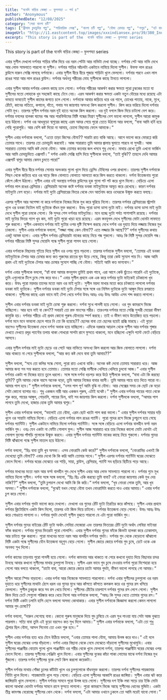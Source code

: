 ```yaml
---
title: "বনেদি বাড়ির কেচ্ছা – ফুলশয্যা – পর্ব ৪"
author: "Anonymous"
publishedDate: "12/08/2025"
category: "সেরা বাংলা চটি"
tags: ["থ্রীসাম চুদাচুদির গল্প", "পারিবারিক সেক্স", "বাংলা চটি গল্প", "বৌমা চোদার গল্প", "শশুর", "হট বাংলা চটি"]
imageUrl: "http://i1.eastcontent.top/images/xxxindiansex.pro/39/380_Indian_Velamma_64.jpg"
excerpt: "This story is part of the  বনেদি বাড়ির কেচ্ছা – ফুলশয্যা series             এবার সুশীল দেখলো দর্শনার শাড়ির ফাঁক দিয়ে ওর নরম পেটটা আর নাভিটা দেখা যাচ্ছে। দর্শনার পেট আর নাভি দেখে আর লোভ সামলাতে পারলো ন..."
---
```


This story is part of the 
বনেদি বাড়ির কেচ্ছা – ফুলশয্যা series












এবার সুশীল দেখলো দর্শনার শাড়ির ফাঁক দিয়ে ওর নরম পেটটা আর নাভিটা দেখা যাচ্ছে। দর্শনার পেট আর নাভি দেখে আর লোভ সামলাতে পারলো না সুশীল। দর্শনার শাড়ির আঁচলটা একটানে নামিয়ে দিলো সুশীল। উফফ লাল রঙের ব্লাউসে দারুন সেক্সি লাগছে দর্শনাকে। এবার সুশীল ধীরে ধীরে পূজার শাড়িটা খুলে ফেললো। দর্শনার পরনে এখন লাল রঙের সায়া আর লাল রঙের ব্লাউস। দর্শনার অর্ধনগ্ন শরীরের মোহ সুশীলকে কাছে টানতে লাগলো।


এবার সুশীল আবার দর্শনার একদম কাছে চলে গেলো। দর্শনার শরীরের আকর্ষণ করার ক্ষমতা পুরো চুম্বকের মতো যা সুশীলের মতো লোহাকে খুব সহজেই কাছে টেনে নেয়। এরম আকর্ষণ করার ক্ষমতা একটা নতুন বৌয়ের মধ্যে রয়েছে এটা ভাবতে ভাবতেই সুশীল কামের জগতে চলে গেলো। দর্শনাকে আবার জড়িয়ে ধরে ওর গালে, চোখের পাতায়, নাকে, মুখে, ঠোঁটে, কানের লতিতে, কপালে, দাঁতে, গলায় সব জায়গায় অসংখ্য কিস করলো সুশীল। কিস করে ভরিয়ে দিলো দর্শনার গোটা মুখ। তারপর সুশীল দর্শনার নরম দুই হাতে অনেক কিস করলো। ওর দুই বগলে জিভ দিয়ে চাটলো বেশ করে। দর্শমার বগলের হালকা ঘামের গন্ধ আর পারফিউমের মিষ্টি গন্ধের মিশ্রণ সুশীলের বেশ ভালো লাগলো, সুশীল আরো কামুক হয়ে উঠলো। দর্শনা ওর আধবুড়ো শ্বশুরের কাছে এরম আদর পেয়ে পুরো তেতে উঠলো আর বললো, “বাবা আমি হর্নি হয়ে গেছি পুরোপুরি। আর বেশি কষ্ট দিয়ো না আমায়, চোদো বিছানায় ফেলে আমাকে।”


সুশীল এবার দর্শনাকে বললো, “এতো তাড়া কিসের বৌমা?? সারাটা রাত বাকি আছে। আগে ভালো করে ফোরপ্লে করি তোমার সাথে। তারপর তো চোদাচুদি করবোই। আজ সারারাত তুমি আমার জ্বালায় ঘুমাতে পারবে না সুন্দরী। আজ সারারাত তোমায় আমি কষ্ট দেবো বৌমা। আজ তোমার কতবার জল খসবে শুধু দেখো। মাথায় রেখো তুমি এখনো ভার্জিন আর আমি চোদাচুদিতে এক্সপার্ট।” দর্শনা একটা সেক্সি হাসি দিয়ে সুশীলকে বললো, “তাই বুঝি?? তাহলে দেখি আমার এক্সপার্ট শ্বশুর আমায় কেমন চুদতে পারে!”


এবার সুশীল ধীরে ধীরে দর্শনার সোনার অলংকার গুলো খুলে দিয়ে ড্রেসিং টেবিলের ওপর রাখলো। তারপর সুশীল দর্শনাকে পিছন থেকে জড়িয়ে ধরে ওর ঘাড়ে জিভ বোলাতে বোলাতে আলতো করে কিস করতে থাকলো। দর্শনা উত্তেজনায় পুরো কেঁপে কেঁপে উঠলো। সুশীল এবার ওই অবস্থায় দর্শনার ব্লাউসের হুক গুলো পট পট করে খুলে দিলো। বেড়িয়ে এলো দর্শনার লাল রঙের ব্রেসিয়ার। ব্রেসিয়ারটা অনেক কষ্টে দর্শনার ডবকা মাইদুটোকে আবৃত করে রেখেছে। কারণ দর্শনার মাইদুটো বেশ বড়ো। দর্শনার মাই দুটো ব্রেসিয়ারের ভিতর থেকে যেন আর্তনাদ করে ওদেরকে উন্মুক্ত করতে বলছে।


এরপর সুশীল আর অপেক্ষা না করে দর্শনাকে নিজের দিকে মুখ করে ঘুরিয়ে নিলো। তারপর দর্শনার ব্রেসিয়ারের স্ট্রাপটা খুলে ওর ডবকা নিটোল মাই দুটোকে বাঁধন মুক্ত করলো। উফঃ পুরো ডাসা ডাসা দুটো মাই। দর্শনার ডাসা ডাসা মাই দুটো দেখে সুশীল পুরো চমকে গেলো। কি সুন্দর শেপ দর্শনার মাইদুটোর। মনে হচ্ছে দুটো পর্বত পাশাপাশি রয়েছে। দর্শনার মাই দুটোর ভিতর গ্যাপ খুব কম, মাই দুটো পুরো খাড়া হয়ে রয়েছে। এরম স্তনযুগল দেখে সুশীলের মোটা ধোনটা লাফাতে শুরু করলো। সুশীল একভাবে দর্শনার মাই দুটোর ওপর দৃষ্টি নিক্ষেপ করছে দেখে দর্শনা ওর দুহাত দিয়ে লজ্জায় নিজের মুখ ঢাকলো। সুশীল এবার দর্শনাকে বললো, “লজ্জা পাচ্ছ কেন বৌমা?? এতে লজ্জার কি আছে??” দর্শনা সুশীলের কথায় একটু আস্বস্ত হলো। এবার সুশীল দর্শনার ব্রেসিয়ারটা নাকের কাছে নিয়ে গন্ধ শুকলো। আহঃ কি মিষ্টি সুন্দর মেয়েলি গন্ধ। দর্শনার শরীরের মিষ্টি সুন্দর মেয়েলি গন্ধে সুশীল পুরো পাগল হয়ে গেলো।


এবার দর্শনাকে বিছানায় শুইয়ে দিয়ে সুশীল ওর ওপর শুয়ে পড়লো। তারপর দর্শনাকে সুশীল বললো, “তোমার এই ডবকা মাইদুটোকে টেপার আর চোষার জন্য কত পুরুষের রাতের ঘুম উড়ে গেছে, কিন্তু তারা কেউ সুযোগ পায় নি। আজ আমি প্রথম এই মাই দুটোকে টেপার আর চোষার সুযোগ পাচ্ছি গো বৌমা। সত্যিই আমি কত ভাগ্যবান।”


দর্শনা এবার সুশীলকে বললো, “হ্যাঁ বাবা আমার স্তনযুগল তুমিই প্রথম পাবে, এরা আগে কেউ ছুঁতেও পারেনি এই দুটোকে, তুমি এগুলোকে টিপে চুষে শেষ করে দাও।” এবার সুশীল প্রথমে এক এক করে দর্শনার দুটো মাইকেই চটকালো খুব করে। উফঃ পুরো ময়দার তালের মতো নরম ওর মাই দুটো। সুশীল ময়দা মাখার মতো করে চটকাতে লাগলো দর্শনার ডবকা মাই দুটোকে। সুশীল দর্শনার ডবকা মাই দুটো টেপার সঙ্গে সঙ্গে ওর নিপিল দুটোকে দুটো আঙ্গুল দিয়ে রগরাতে থাকলো। সুশীলের কাছে এরম ভাবে মাই টেপা খেয়ে দর্শনা উফঃ আহঃ ওহঃ উমঃ আউচ এসব শব্দ করতে লাগলো।


সুশীল এবার দর্শনার ডবকা মাই দুটো চোষা শুরু করলো। দর্শনা সুখে পাগলী হয়ে গেলো। ওর গুদ কামরসে ভিজে যাচ্ছিলো। আর হবে নাই বা কেন?? সবারই তো রক্ত মাংসের শরীর। তারওপর দর্শনার মতো সেক্সি সুন্দরী মেয়েরা ভীষণ কামুকি হয়। দর্শনার শরীরে এই প্রথম কোনো পুরুষ যৌনতার স্পর্শ করছে। তাই ও ভীষণ ভাবে উত্তেজিত হয়ে পড়লো। দর্শনা মনে মনে ভাবলো ছেলে পারে নি তো কি হয়েছে?? ছেলের বাবা তো ছেলের হয়েই প্রক্সি মারছে। এই বুড়ো বয়সেও সুশীলের উত্তেজনা দেখে দর্শনা অবাক হয়ে যাচ্ছিলো। এদিকে দরজার আড়াল থেকে সুশীল আর দর্শনার শৃঙ্গার দেখতে দেখতে রঘুর প্যান্টের তলায় থাকা গোখরো সাপটা রাগে ফুসতে থাকলো, মনে হচ্ছিলো এক্ষুনি প্যান্ট ফেটে বেড়িয়ে আসবে।


এবার সুশীল দর্শনার মাই দুটো ছেড়ে ওর পেটে আর নাভিতে অসংখ্য কিস করলো আর জিভ বোলাতে লাগলো। দর্শনা আর থাকতে না পেরে সুশীলকে বললো, “আর কত কষ্ট দেবে বাবা তুমি আমায়??”

সুশীল বললো, “সবে তো কলির সন্ধে সোনা, পুরো রাত এখনো বাকি। অনেক কষ্ট দেবো তোমায় সারারাত ধরে। আজ আমার জন্য সব সহ্য করতে হবে তোমায়। তোমার মতো সেক্সি মাগীকে খেলিয়ে খেলিয়ে চুদবো আজ।” এবার সুশীল দর্শনার একটা পা নিজের হাতে তুলে ধরলো। সঙ্গে সঙ্গে দর্শনা ধড়পড় করে উঠে সুশীলকে বললো, “বাবা এটা কি করছো তুমি?? তুমি আমার থেকে বয়সে অনেক বড়ো, তুমি আমার নিজের বাবার বয়সী। তুমি আমার পায়ে হাত দিতে পারো না। আমার পাপ হবে।” সুশীল দর্শনাকে বললো, “ওসব পাপ পূর্ণ আমি বুঝি না বৌমা। আর সেক্সের সময় কে ছোট কে বড়ো সেটা কোনো ব্যাপার নয়। শুধু একজন নারী আর একজন পুরুষ, এটাই যথেষ্ট।” সুশীল এবার দর্শনার পায়ের পাতা থেকে শুরু করে, পায়ের আঙ্গুল, গোড়ালি, পায়ের ডিম, থাই সব জায়গায় কিস করলো। দর্শনা সুশীলকে বললো, “আমার পাপ লাগবে তুমি দেখো, হাজার হোক তুমি আমার শ্বশুর।”


সুশীল এবার দর্শনাকে বললো, “ভালোই তো বৌমা, এরম ছোট খাটো পাপ করা ভালো।” এবার সুশীল দর্শনার সায়ার দড়ি খুলে ওর সায়াটা নামিয়ে দিলো। বেড়িয়ে এলো দর্শনার লাল রঙের প্যান্টি। পুরো গুদের রসে ভিজে চুপচুপে হয়ে গেছে দর্শনার প্যান্টিটা। সুশীল একটানে নামিয়ে দিলো দর্শনার প্যান্টিটা। সঙ্গে সঙ্গে বেড়িয়ে এলো দর্শনার বালহীন ফর্সা নরম ভার্জিন গুদ। ওহঃ যেন একটা না ফোঁটা গোলাপ ফুল। সুশীল আজ সারারাত ধরে তার নিজের কালো মোটা ধোনটা এই গোলাপ ফুলের পাঁপড়ি গুলোকে উন্মুক্ত করবে। এবার সুশীল দর্শনার প্যান্টিটা নাকের কাছে নিয়ে শুকলো। দর্শনার গুদের মিষ্টি ঝাঁঝালো গন্ধে সুশীল মাতাল হয়ে উঠলো।


দর্শনা বললো, “ছিঃ বাবা তুমি খুব অসভ্য। এসব নোংরামি কেউ করে?” সুশীল দর্শনাকে বললো, “নোংরামির এখনই কি দেখেছো তুমি বৌমা?? এবার দেখো কি কি করি আমি তোমার সাথে।” সুশীল এরপর দর্শনার প্যান্টিটা ঘরের মেঝেতে ফেলে দিলো। দর্শনার ঘরের মেঝেতে ওর শাড়ি, সায়া, ব্লাউস, ব্রেসিয়ার, প্যান্টি সব ছড়িয়ে ছিটিয়ে পড়ে আছে।


দর্শনার মাখনের মতো নরম আর ফর্সা বালহীন গুদ দেখে সুশীল এবার আর লোভ সামলাতে পারলো না। দর্শনার গুদে মুখ নামিয়ে দিলো সুশীল। দর্শনা সঙ্গে সঙ্গে বললো, “ছিঃ ছিঃ একি করছো তুমি বাবা? ওই নোংরা জায়গায় কেউ মুখ দেয় নাকি??” সুশীল বললো, “তুমি চুপচাপ দেখো আমি কি কি করি।” দর্শনা বললো, “খুব নোংরা লোক তুমি, আর খুব অসভ্য।” সুশীল দর্শনাকে বললো, “বুঝেই যখন গেছো বৌমা তখন নোংরামিটা করতে দাও এবার আমায়।” এবার দর্শনা চুপ করে গেলো।


সুশীল এবার দর্শনার গুদটা ভালো করে দেখলো। দেখলো ওর গুদের ঠোঁট দুটো তিরতির করে কাঁপছে। সুশীল এবার প্রথমে দর্শনার ক্লিটোরিসে একটা কিস দিলো, তারপর ওটা জিভ দিয়ে চাটলো। দর্শনার উত্তেজনা বেড়ে গেলো। উফঃ আহঃ উমঃ করে গোঙাতে লাগলো ও। দর্শনার গুদটা দেখেই সুশীল বুঝতে পারলো যে এটা পুরো ভার্জিন গুদ।


সুশীল দর্শনার গুদের বাইরের ঠোঁট দুটো অর্থাৎ লেবিয়া মেজোরা এবং তারপর ভিতরের ঠোঁট দুটো অর্থাৎ লেবিয়া মাইনরা ফাঁক করলো। দর্শনার গুদের ভিতরটা পুরো গোলাপি। এবার সুশীল দর্শনার গুদের ফাঁকে জিভটা হালকা করে ঢোকালাম, আর চাটতে শুরু করলো। পুরো মাখনের মতো নরম আর বালহীন দর্শনার গুদটা। দর্শনার গুদ থেকে বেড়োনো ঝাঁঝালো মিষ্টি একটা গন্ধে সুশীলের যৌন উত্তেজনা বহুগুন বেড়ে গেলো। সুশীল জোরে জোরে দর্শনার গুদ চুষে, চেটে ওকে এক অনবদ্য সুখ দিলো।


দর্শনা কামের তাড়নায় পুরো পাগলী হয়ে গেলো। দর্শনা কামনায় আর থাকতে না পেরে কখনো দুহাত দিয়ে বিছানার চাদর টানছে আবার কখনো সুশীলের মাথার চুলগুলো টানছে। সুশীল এরম ভাবে গুদ চুষে দেওয়ায় দর্শনা পুরো দিশেহারা হয়ে গেলো আর বলতে থাকলো, “চাটো বাবা, আরো জোরে জোরে চাটো আমার গুদটা, ভীষণ ভালো লাগছে গো আমার।”


সুশীল আরো স্পিড বাড়ালো। এবার দর্শনা আর নিজেকে সামলাতে পারলোনা। দর্শনা এবার সুশীলের চুলগুলো ওর নরম দুহাতে ধরে সুশীলের মাথাটা ঠেসে ধরল ওর গুদের মুখে আর কাঁপতে কাঁপতে কলকল করে ওর গুদের রস খসিয়ে ফেললো। সুশীল চুকচুক করে সব রস খেয়ে নিলো। সুশীলের ঠোঁটের চারপাশে দর্শনার গুদের রস লেগে গেলো। সুশীল জিভ দিয়ে চেটে সেগুলো পরিষ্কার করে খেয়ে নিলো আর দর্শনাকে বললো, “আহঃ কি সুন্দর খেতে তোমার গুদের রস।” দর্শনা মিষ্টি একটা ঢলানি হাসি হেসে বললো অসভ্য কোথাকার। এবার সুশীল দর্শনাকে জিজ্ঞাসা করলো কেমন লাগলো আমার গুদ চোষা??


দর্শনা বললো, “দারুন লেগেছে বাবা। কোনো পুরুষ মানুষকে দিয়ে গুদ চুষিয়ে যে এরম সুখ পাওয়া যায় সেটা আজ বুঝতে পারলাম। সত্যি বাবা তুমি এই বুড়ো বয়সেও কত সুখ দিলে আমায়।” সুশীল এবার দর্শনাকে বললো, “এটা তো শুধু ট্রেলার ছিল বৌমা, আসল সিনেমা তো এখন শুরু হবে।”


সুশীল এবার দর্শনার হাত ধরে টেনে উঠিয়ে বললো, “এবার তোমার পালা বৌমা, আমায় উলঙ্গ করে দাও।” এই বলে সুশীল ঘরের মেঝের ওপর দাঁড়ালো। দর্শনা এবার বিছানা থেকে নেমে মেঝেতে দাঁড়ালো সুশীলের মুখোমুখি। এবার সুশীলের পাঞ্জাবীর বোতাম গুলো খুলে পাঞ্জাবীটা ওর শরীর থেকে খুলে ফেললো দর্শনা, তারপর পাঞ্জাবীটা ঘরের মেঝের ওপর ফেলে দিলো। তারপর সুশীলের গেঞ্জিটা খুলে দিলো। এবার সুশীলের বুকের কাঁচা পাকা লোমের মাঝে দর্শনা নিজের মুখ গুঁজলো। তারপর দর্শনা সুশীলের বুকে পেটে কিস করলো কয়েকটা।


সুশীল দর্শনার মাথায় গোঁজা চুলের কাঁটাটা খুলে ওর চুলগুলোকে বাঁধনমুক্ত করলো। তারপর দর্শনা সুশীলের পায়জামার গিটটা খুলে দিলো। পায়জামাটা খুলে পড়ে গেলো। বেড়িয়ে এলো সুশীলের আকাশি রঙের জাঙ্গিয়া। সুশীল এবার ঝট করে জাঙ্গিয়াটা খুলে ফেললো। সুশীল দর্শনার সামনে পুরো উলঙ্গ হয়ে গেলো। সুশীলের দশ ইঞ্চি লম্বা সাড়ে চার ইঞ্চি মোটা কালো আখাম্বা ধোনটা দর্শনার সামনে রাগে ফুসতে লাগলো। পুরো কামরসে ভিজে আছে সুশীলের ধোনের মুন্ডিটা। একটা তীব্র কামগন্ধ বেরোচ্ছে সুশীলের ধোন থেকে। দর্শনা বললো, “এটা আমার ওখানে ঢুকলে তো আমি মরেই যাবো সোনা।”
